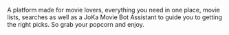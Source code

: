 A platform made for movie lovers, everything you need in one place, movie lists, searches as well as a JoKa Movie Bot Assistant to guide you to getting the right picks. So grab your popcorn and enjoy.

